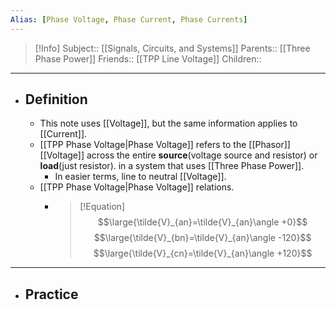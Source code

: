 ```yaml
---
Alias: [Phase Voltage, Phase Current, Phase Currents]
---
```

> [!Info]
> Subject:: [[Signals, Circuits, and Systems]]
> Parents:: [[Three Phase Power]]
> Friends:: [[TPP Line Voltage]]
> Children:: 
---
- ## Definition
	- This note uses [[Voltage]], but the same information applies to [[Current]].
	- [[TPP Phase Voltage|Phase Voltage]] refers to the [[Phasor]] [[Voltage]] across the entire **source**(voltage source and resistor) or **load**(just resistor). in a system that uses [[Three Phase Power]].
		- In easier terms, line to neutral [[Voltage]].
	- [[TPP Phase Voltage|Phase Voltage]] relations.
		- > [!Equation]
		  > $$\large{\tilde{V}_{an}=\tilde{V}_{an}\angle +0}$$
		  > $$\large{\tilde{V}_{bn}=\tilde{V}_{an}\angle -120}$$
		  > $$\large{\tilde{V}_{cn}=\tilde{V}_{an}\angle +120}$$
---
- ## Practice